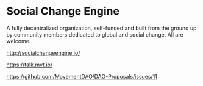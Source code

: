 # Social Change Engine

A fully decentralized organization, self-funded and built from the ground up by community members dedicated to global and social change. All are welcome.

http://socialchangeengine.io/

https://talk.mvt.io/

https://github.com/MovementDAO/DAO-Proposals/issues/11
